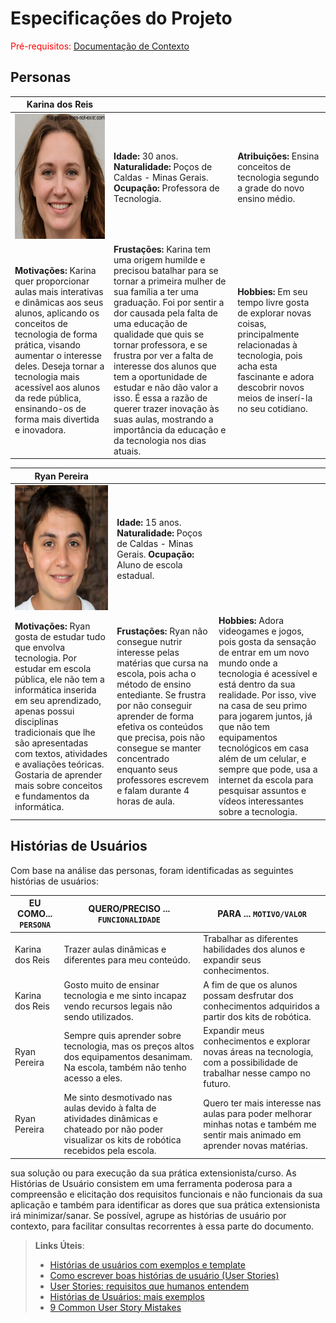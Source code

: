 # Especificações do Projeto

<span style="color:red">Pré-requisitos: <a href="1-Documentação de Contexto.md"> Documentação de Contexto</a></span>


## Personas

|**Karina dos Reis**|           |                             | 
|-------------------|-----------|-----------------------------|
<img src="https://github.com/ICEI-PUC-Minas-PPC-CC/ppc-cc-2024-1-ment2-noite1-capacitarobotica/blob/main/docs/img/karinadosreis.png" width="200" height="200"/>|**Idade:** 30 anos. **Naturalidade:** Poços de Caldas - Minas Gerais. **Ocupação:** Professora de Tecnologia.|**Atribuições:** Ensina conceitos de tecnologia segundo a grade do novo ensino médio. 
|**Motivações:** Karina quer proporcionar aulas mais interativas e dinâmicas aos seus alunos, aplicando os conceitos de tecnologia de forma prática, visando aumentar o interesse deles. Deseja tornar a tecnologia mais acessível aos alunos da rede pública, ensinando-os de forma mais divertida e inovadora.  |**Frustações:** Karina tem uma origem humilde e precisou batalhar para se tornar a primeira mulher de sua família a ter uma graduação. Foi por sentir a dor causada pela falta de uma educação de qualidade que quis se tornar professora, e se frustra por ver a falta de interesse dos alunos que tem a oportunidade de estudar e não dão valor a isso. É essa a razão de querer trazer inovação às suas aulas, mostrando a importância da educação e da tecnologia nos dias atuais.    |**Hobbies:** Em seu tempo livre gosta de explorar novas coisas, principalmente relacionadas à tecnologia, pois acha esta fascinante e adora descobrir novos meios de inserí-la no seu cotidiano.

|**Ryan Pereira**|           |                             | 
|-------------------|-----------|-----------------------------|
<img src="https://github.com/ICEI-PUC-Minas-PPC-CC/ppc-cc-2024-1-ment2-noite1-capacitarobotica/blob/main/docs/img/ryanpereira.png" width="200" height="200"/>|**Idade:** 15 anos. **Naturalidade:** Poços de Caldas - Minas Gerais. **Ocupação:** Aluno de escola estadual.       
|**Motivações:** Ryan gosta de estudar tudo que envolva tecnologia. Por estudar em escola pública, ele não tem a informática inserida em seu aprendizado, apenas possui disciplinas tradicionais que lhe são apresentadas com textos, atividades e avaliações teóricas. Gostaria de aprender mais sobre conceitos e fundamentos da informática. |**Frustações:** Ryan  não consegue nutrir interesse pelas matérias que cursa na escola, pois acha o método de ensino entediante. Se frustra por não conseguir aprender de forma efetiva os conteúdos que precisa, pois não consegue se manter concentrado enquanto seus professores escrevem e falam durante 4 horas de aula.    |**Hobbies:** Adora videogames e jogos, pois gosta da sensação de entrar em um novo mundo onde a tecnologia é acessível e está dentro da sua realidade. Por isso, vive na casa de seu primo para jogarem juntos, já que não tem equipamentos tecnológicos em casa além de um celular, e sempre que pode, usa a internet da escola para pesquisar assuntos e vídeos interessantes sobre a tecnologia.

## Histórias de Usuários

Com base na análise das personas, foram identificadas as seguintes histórias de usuários:

|EU COMO... `PERSONA`| QUERO/PRECISO ... `FUNCIONALIDADE` |PARA ... `MOTIVO/VALOR`                 |
|--------------------|------------------------------------|----------------------------------------|
|Karina dos Reis | Trazer aulas dinâmicas e diferentes para meu conteúdo. | Trabalhar as diferentes habilidades dos alunos e expandir seus conhecimentos. |
|Karina dos Reis | Gosto muito de ensinar tecnologia e me sinto incapaz vendo recursos legais não sendo utilizados. | A fim de que os alunos possam desfrutar dos conhecimentos adquiridos a partir dos kits de robótica.|
|Ryan Pereira |  Sempre quis aprender sobre tecnologia, mas os preços altos dos equipamentos desanimam. Na escola, também não tenho acesso a eles. | Expandir meus conhecimentos e explorar novas áreas na tecnologia, com a possibilidade de trabalhar nesse campo no futuro. |
|Ryan Pereira |  Me sinto desmotivado nas aulas devido à falta de atividades dinâmicas e chateado por não poder visualizar os kits de robótica recebidos pela escola.| Quero ter mais interesse nas aulas para poder melhorar minhas notas e também me sentir mais animado em aprender novas matérias.|

sua solução ou para execução da sua prática extensionista/curso. As Histórias de Usuário consistem em uma ferramenta poderosa para a compreensão e elicitação dos requisitos funcionais e não funcionais da sua aplicação e também para identificar as dores que sua prática extensionista irá minimizar/sanar. Se possível, agrupe as histórias de usuário por contexto, para facilitar consultas recorrentes à essa parte do documento.

> **Links Úteis**:
> - [Histórias de usuários com exemplos e template](https://www.atlassian.com/br/agile/project-management/user-stories)
> - [Como escrever boas histórias de usuário (User Stories)](https://medium.com/vertice/como-escrever-boas-users-stories-hist%C3%B3rias-de-usu%C3%A1rios-b29c75043fac)
> - [User Stories: requisitos que humanos entendem](https://www.luiztools.com.br/post/user-stories-descricao-de-requisitos-que-humanos-entendem/)
> - [Histórias de Usuários: mais exemplos](https://www.reqview.com/doc/user-stories-example.html)
> - [9 Common User Story Mistakes](https://airfocus.com/blog/user-story-mistakes/)
